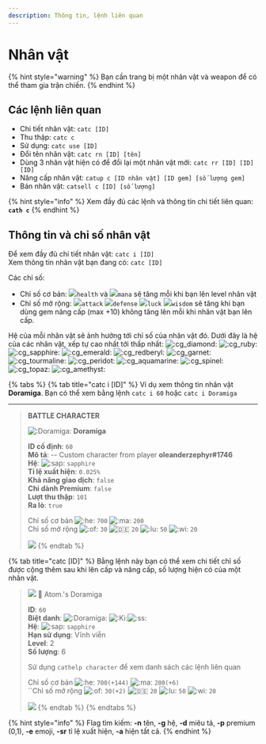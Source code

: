 ```yaml
---
description: Thông tin, lệnh liên quan
---
```


# Nhân vật

{% hint style="warning" %}
Bạn cần trang bị một nhân vật và weapon để có thể tham gia trận chiến.
{% endhint %}

## Các lệnh liên quan

* Chi tiết nhân vật: `catc [ID]`
* Thu thập: `catc c`
* Sử dụng: `catc use [ID]`
* Đổi tên nhân vật: `catc rn [ID] [tên]`
* Dùng 3 nhân vật hiện có để đổi lại một nhân vật mới: `catc rr [ID] [ID] [ID]`
* Nâng cấp nhân vật: `catup c [ID nhân vật] [ID gem] [số lượng gem]`
* Bán nhân vật: `catsell c [ID] [số lượng]`

{% hint style="info" %}
Xem đầy đủ các lệnh và thông tin chi tiết liên quan: **`cath c`**
{% endhint %}

## Thông tin và chỉ số nhân vật

Để xem đầy đủ chi tiết nhân vật: `catc i [ID]`\
Xem thông tin nhân vật bạn đang có: `catc [ID]`

Các chỉ số:

* Chỉ số cơ bản: ![](https://cdn.discordapp.com/emojis/689390995426902085.png?v=1&size=20)`health` và ![](https://cdn.discordapp.com/emojis/689390782590877728.png?v=1&size=20)`mana` sẽ tăng mỗi khi bạn lên level nhân vật
* Chỉ số mở rộng: ![](https://cdn.discordapp.com/emojis/689391538601852959.png?v=1&size=20)`attack` ![](https://cdn.discordapp.com/emojis/693700331216830474.png?v=1&size=20)`defense` ![](https://cdn.discordapp.com/emojis/689391282350588106.png?v=1&size=20)`luck` ![](https://cdn.discordapp.com/emojis/689391102100635728.png?v=1&size=20)`wisdom` sẽ tăng khi bạn dùng gem nâng cấp (max +10) không tăng lên mỗi khi nhân vật bạn lên cấp.

Hệ của mỗi nhân vật sẽ ảnh hưởng tới chỉ số của nhân vật đó. Dưới đây là hệ của các nhân vật, xếp tự cao nhất tới thấp nhất: ![:cg\_diamond:](https://cdn.discordapp.com/emojis/738724431463186464.png?v=1&size=20) ![:cg\_ruby:](https://cdn.discordapp.com/emojis/738777573953241118.png?v=1&size=20) ![:cg\_sapphire:](https://cdn.discordapp.com/emojis/738921428048674928.png?v=1&size=20) ![:cg\_emerald:](https://cdn.discordapp.com/emojis/739040196170874890.png?v=1&size=20) ![:cg\_redberyl:](https://cdn.discordapp.com/emojis/739043518126882906.png?v=1&size=20) ![:cg\_garnet:](https://cdn.discordapp.com/emojis/738778672198189166.png?v=1&size=20) ![:cg\_tourmaline:](https://cdn.discordapp.com/emojis/739036103683604612.png?v=1&size=20) ![:cg\_peridot:](https://cdn.discordapp.com/emojis/739028508579332127.png?v=1&size=20) ![:cg\_aquamarine:](https://cdn.discordapp.com/emojis/739041316608147540.png?v=1&size=20) ![:cg\_spinel:](https://cdn.discordapp.com/emojis/738724431395946577.png?v=1&size=20) ![:cg\_topaz:](https://cdn.discordapp.com/emojis/738661520388522054.png?v=1&size=20) ![:cg\_amethyst:](https://cdn.discordapp.com/emojis/738333917710516317.png?v=1&size=20)

{% tabs %}
{% tab title="catc i [ID]" %}
Ví dụ xem thông tin nhân vật **Doramiga**. Bạn có thể xem bằng lệnh `catc i 60` hoặc `catc i Doramiga`

<hr>

> **BATTLE CHARACTER**
>
>
> ![:Doramiga:](https://cdn.discordapp.com/emojis/805656824601903124.webp?size=20\&quality=lossless) **Doramiga**
>
> **ID cố định**: `60` \
> **Mô tả**: -- Custom character from player **oleanderzephyr#1746** \
> **Hệ**: ![:sap:](https://cdn.discordapp.com/emojis/738921428048674928.webp?size=20\&quality=lossless) `sapphire` \
> **Tỉ lệ xuất hiện**: `0.025%` \
> **Khả năng giao dịch**: `false` \
> **Chỉ dành Premium**: `false` \
> **Lượt thu thập**: `101` \
> **Ra lò**: `true`
>
> Chỉ số cơ bản ![:he:](https://cdn.discordapp.com/emojis/689390995426902085.webp?size=20\&quality=lossless) `700` ![:ma:](https://cdn.discordapp.com/emojis/689390782590877728.webp?size=20\&quality=lossless) `200`\
> Chỉ số mở rộng ![:of:](https://cdn.discordapp.com/emojis/689391538601852959.webp?size=20\&quality=lossless) `30` ![:de:](https://cdn.discordapp.com/emojis/693700331216830474.webp?size=20\&quality=lossless) `20` ![:lu:](https://cdn.discordapp.com/emojis/689391282350588106.webp?size=20\&quality=lossless) `50` ![:wi:](https://cdn.discordapp.com/emojis/689391102100635728.webp?size=20\&quality=lossless) `20`
>
> ![](https://images-ext-1.discordapp.net/external/-dpb4cUlXoyQ96lVkylvsR8zzj7\_UbMYHgpNxQMpWhw/https/media.discordapp.net/attachments/656198632298774528/805651584897384498/c10.png?width=180\&height=240)
{% endtab %}

{% tab title="catc [ID]" %}
Bằng lệnh này bạn có thể xem chi tiết chỉ số được cộng thêm sau khi lên cấp và nâng cấp, số lượng hiện có của một nhân vật.



> ![](https://images-ext-1.discordapp.net/external/dOmjULqxxQnfUUQgJ3To3N3hGwhSebifv8q86SVLE48/https/cdn.discordapp.com/avatars/423327141921423361/764e55505d8c943253ab32e87a96734a.webp?width=25\&height=25) 👾 Atom.'s Doramiga
>
> **ID**: `60` \
> **Biệt danh**: ![:Doramiga:](https://cdn.discordapp.com/emojis/805656824601903124.webp?size=20\&quality=lossless) ![:Ki:](https://cdn.discordapp.com/emojis/815836431481438218.gif?size=20\&quality=lossless)![:ss:](https://cdn.discordapp.com/emojis/815836496124182539.gif?size=20\&quality=lossless) \
> **Hệ**: ![:sap:](https://cdn.discordapp.com/emojis/738921428048674928.webp?size=20\&quality=lossless) `sapphire` \
> **Hạn sử dụng**: Vĩnh viễn \
> **Level**: 2 \
> **Số lượng**: 6&#x20;
>
> Sử dụng `cathelp character` để xem danh sách các lệnh liên quan
>
> Chỉ số cơ bản ![:he:](https://cdn.discordapp.com/emojis/689390995426902085.webp?size=20\&quality=lossless) `700(+144)` ![:ma:](https://cdn.discordapp.com/emojis/689390782590877728.webp?size=20\&quality=lossless) `200(+6)`\
> ``Chỉ số mở rộng ![:of:](https://cdn.discordapp.com/emojis/689391538601852959.webp?size=20\&quality=lossless) `30(+2)` ![:de:](https://cdn.discordapp.com/emojis/693700331216830474.webp?size=20\&quality=lossless) `20` ![:lu:](https://cdn.discordapp.com/emojis/689391282350588106.webp?size=20\&quality=lossless) `50` ![:wi:](https://cdn.discordapp.com/emojis/689391102100635728.webp?size=20\&quality=lossless) `20`
>
> [![](https://images-ext-1.discordapp.net/external/-dpb4cUlXoyQ96lVkylvsR8zzj7\_UbMYHgpNxQMpWhw/https/media.discordapp.net/attachments/656198632298774528/805651584897384498/c10.png?width=180\&height=240)](https://media.discordapp.net/attachments/656198632298774528/805651584897384498/c10.png)
{% endtab %}
{% endtabs %}

{% hint style="info" %}
Flag tìm kiếm: **-n** tên, **-g** hệ, **-d** miêu tả, **-p** premium (0,1), **-e** emoji, **-sr** tỉ lệ xuất hiện, **-a** hiện tất cả.
{% endhint %}

